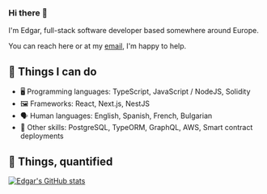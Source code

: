 ### Hi there 👋

I'm Edgar, full-stack software developer based somewhere around Europe.

You can reach here or at my [email](mailto:edgar@barrantes.dev), I'm happy to help.

## 🔧 Things I can do

- 🖥️ Programming languages: TypeScript, JavaScript / NodeJS, Solidity
- 🖼️ Frameworks: React, Next.js, NestJS
- 🗣️ Human languages: English, Spanish, French, Bulgarian
- 🤹 Other skills: PostgreSQL, TypeORM, GraphQL, AWS, Smart contract deployments

## 🧮 Things, quantified

[![Edgar's GitHub stats](https://github-readme-stats.vercel.app/api?username=edgarbarrantes&show_icons=true&count_private=true)](https://github.com/edgarbarrantes)

<!--
**EdgarBarrantes/EdgarBarrantes** is a ✨ _special_ ✨ repository because its `README.md` (this file) appears on your GitHub profile.

Here are some ideas to get you started:

- 🔭 I’m currently working on ...
- 🌱 I’m currently learning ...
- 👯 I’m looking to collaborate on ...
- 🤔 I’m looking for help with ...
- 💬 Ask me about ...
- 📫 How to reach me: ...
- 😄 Pronouns: ...
- ⚡ Fun fact: ...
-->
